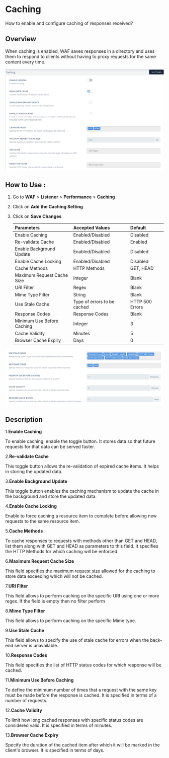 # Caching
How to enable and configure caching of responses received?

## Overview
When caching is enabled, WAF saves responses in a directory and uses them to respond to clients without having to proxy requests for the same content every time.

![caching](/img/waf/v6/docs/Caching(1).png)

## How to Use :

1. Go to **WAF** > **Listener** > **Performance** > **Caching**
2. Click on **Add the Caching Setting**
3. Click on **Save Changes**

     | Parameters | Accepted Values | Default |
     | ----------- | ----------- | --------- |
     | Enable Caching | Enabled/Disabled | Disabled
     | Re-validate Cache | Enabled/Disabled | Enabled
     | Enable Background Update | Enabled/Disabled | Disabled
     | Enable Cache Locking| Enabled/Disabled | Disabled
     | Cache Methods | HTTP Methods | GET, HEAD
     | Maximum Request Cache Size | Integer | Blank
     | URI Filter | Regex | Blank
     | Mime Type Filter | String| Blank
     | Use Stale Cache | Type of errors to be cached | HTTP 500 Errors
     | Response Codes | Response Codes| Blank
     | Minimum Use Before Caching | Integer| 3
     | Cache Validity | Minutes| 5
     | Browser Cache Expiry | Days | 0

![caching](/img/waf/v6/docs/caching_cont.png)


## Description 

1.**Enable Caching**

To enable caching, enable the toggle button. It stores data so that future requests for that data can be served faster.

2.**Re-validate Cache**

This toggle button allows the re-validation of expired cache items. It helps in storing the updated data.

3.**Enable Background Update**

This toggle button enables the caching mechanism to update the cache in the background and store the updated data.

4.**Enable Cache Locking**

Enable to force caching a resource item to complete before allowing new requests to the same resource item.

5.**Cache Methods**

To cache responses to requests with methods other than GET and HEAD, list them along with GET and HEAD as parameters to this field. It specifies the HTTP Methods for which caching will be enforced.

6.**Maximum Request Cache Size**

This field specifies the maximum request size allowed for the caching to store data exceeding which will not be cached.

7.**URI Filter**

This field allows to perform caching on the specific URI using one or more regex. If the field is empty then no filter perform

8.**Mime Type Filter**

This field allows to perform caching on the specific Mime type.

9.**Use Stale Cache**

This field allows to specify the use of stale cache for errors when the back-end server is unavailable.

10.**Response Codes**

This field specifies the list of HTTP status codes for which response will be cached. 

11.**Minimum Use Before Caching**

To define the minimum number of times that a request with the same key must be made before the response is cached. It is specified in terms of a number of requests.

12.**Cache Validity**

To limit how long cached responses with specific status codes are considered valid. It is specified in terms of minutes.

13.**Browser Cache Expiry**

Specify the duration of the cached item after which it will be marked in the client's browser. It is specified in terms of days.

